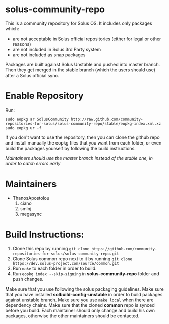 # solus-community-repo
This is a community repository for Solus OS. It includes only packages which:
  - are not acceptable in Solus official repositories (either for legal or other reasons)
  - are not included in Solus 3rd Party system
  - are not included as snap packages

Packages are built against Solus Unstable and pushed into master branch. Then they get merged in the stable branch (which the users should use) after a Solus official sync.

# Enable Repository
Run:
```
sudo eopkg ar SolusCommunity http://raw.github.com/community-repositories-for-solus/solus-community-repo/stable/eopkg-index.xml.xz
sudo eopkg ur -f
```

If you don't want to use the repository, then you can clone the github repo and install manually the eopkg files that you want from each folder, or even build the packages yourself by following the build instructions.

*Maintainers should use the master branch instead of the stable one, in order to catch errors early*

# Maintainers
  - ThanosApostolou
    1. ciano
    2. smlnj
    3. megasync

# Build Instructions:
1. Clone this repo by running `git clone https://github.com/community-repositories-for-solus/solus-community-repo.git`
2. Clone Solus common repo next to it by running `git clone https://dev.solus-project.com/source/common.git`
4. Run `make` to each folder in order to build.
5. Run `eopkg index --skip-signing` in **solus-community-repo** folder and push changes.

Make sure that you use following the solus packaging guidelines. Make sure that you have installed **solbuild-config-unstable** in order to build packages against unstable branch. Make sure you use `make local` when there are dependency chains. Make sure that the cloned **common** repo is synced before you build. Each maintainer should only change and build his own packages, otherwise the other maintainers should be contacted.
